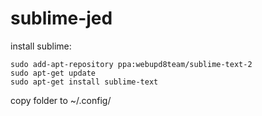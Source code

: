 sublime-jed
===========

install sublime:

```
sudo add-apt-repository ppa:webupd8team/sublime-text-2
sudo apt-get update
sudo apt-get install sublime-text
```

copy folder to ~/.config/
